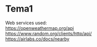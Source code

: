 # Tema1
Web services used: <br>
https://openweathermap.org/api <br>
https://www.random.org/clients/http/api/<br>
https://airlabs.co/docs/nearby
